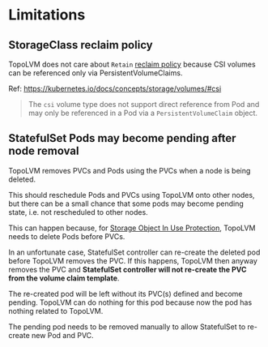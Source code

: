 Limitations
===========

StorageClass reclaim policy
---------------------------

TopoLVM does not care about `Retain` [reclaim policy](https://kubernetes.io/docs/concepts/storage/storage-classes/#reclaim-policy)
because CSI volumes can be referenced only via PersistentVolumeClaims.

Ref: https://kubernetes.io/docs/concepts/storage/volumes/#csi

> The `csi` volume type does not support direct reference from Pod and may
> only be referenced in a Pod via a `PersistentVolumeClaim` object. 

StatefulSet Pods may become pending after node removal
------------------------------------------------------

TopoLVM removes PVCs and Pods using the PVCs when a node is being deleted.

This should reschedule Pods and PVCs using TopoLVM onto other nodes,
but there can be a small chance that some pods may become pending state,
i.e. not rescheduled to other nodes.

This can happen because, for [Storage Object In Use Protection](https://kubernetes.io/docs/concepts/storage/persistent-volumes/#storage-object-in-use-protection),
TopoLVM needs to delete Pods before PVCs.

In an unfortunate case, StatefulSet controller can re-create the deleted
pod before TopoLVM removes the PVC.  If this happens, TopoLVM then anyway
removes the PVC and **StatefulSet controller will not re-create the PVC
from the volume claim template**.

The re-created pod will be left without its PVC(s) defined and become pending.
TopoLVM can do nothing for this pod because now the pod has nothing related
to TopoLVM.

The pending pod needs to be removed manually to allow StatefulSet to re-create
new Pod and PVC.
